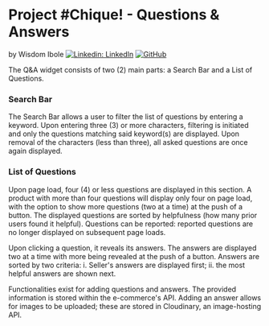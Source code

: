 # Project #Chique! - Questions & Answers
by Wisdom Ibole [![Linkedin: LinkedIn](https://img.shields.io/badge/linkedin-%230077B5.svg?style=for-the-badge&logo=linkedin&logoColor=white&link=https://www.linkedin.com/in/kevinzhugao/)](https://www.linkedin.com/in/wisdom-ibole/) [![GitHub](https://img.shields.io/badge/github-%23121011.svg?style=for-the-badge&logo=github&logoColor=white&link=https://github.com/kevinzhugao)](https://github.com/FlightfulKiwi)

The Q&A widget consists of two (2) main parts: a Search Bar and a List of Questions.

### Search Bar
The Search Bar allows a user to filter the list of questions by entering a keyword. Upon entering three (3) or more characters, filtering is initiated and only the questions matching said keyword(s) are displayed. Upon removal of the characters (less than three), all asked questions are once again displayed.

### List of Questions
Upon page load, four (4) or less questions are displayed in this section. A product with more than four questions will display only four on page load, with the option to show more questions (two at a time) at the push of a button. The displayed questions are sorted by helpfulness (how many prior users found it helpful). Questions can be reported: reported questions are no longer displayed on subsequent page loads.

Upon clicking a question, it reveals its answers. The answers are displayed two at a time with more being revealed at the push of a button. Answers are sorted by two criteria: i. Seller's answers are displayed first; ii. the most helpful answers are shown next.

Functionalities exist for adding questions and answers. The provided information is stored within the e-commerce's API. Adding an answer allows for images to be uploaded; these are stored in Cloudinary, an image-hosting API.